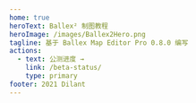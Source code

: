 ```yaml
---
home: true
heroText: Ballex² 制图教程
heroImage: /images/Ballex2Hero.png
tagline: 基于 Ballex Map Editor Pro 0.8.0 编写
actions:
  - text: 公测进度 →
    link: /beta-status/
    type: primary
footer: 2021 Dilant
---
```

